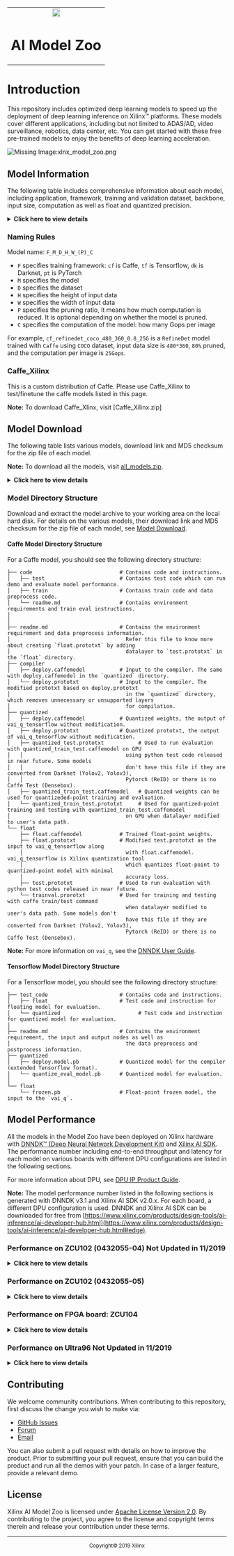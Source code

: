 <table width="100%">
  <tr width="100%">
    <td align="center"><img src="https://www.xilinx.com/content/dam/xilinx/imgs/press/media-kits/corporate/xilinx-logo.png" width="30%"/><h1>AI Model Zoo</h1>
    </td>
 </tr>
 </table>

# Introduction
This repository includes optimized deep learning models to speed up the deployment of deep learning inference on Xilinx&trade; platforms. These models cover different applications, including but not limited to ADAS/AD, video surveillance, robotics, data center, etc. You can get started with these free pre-trained models to enjoy the benefits of deep learning acceleration.

![Missing Image:xlnx_model_zoo.png](images/xlnx_model_zoo.png)

## Model Information
The following table includes comprehensive information about each model, including application, framework, training and validation dataset, backbone, input size, computation as well as float and quantized precision.

<details>
 <summary><b>Click here to view details</b></summary>

| No\. | Application              | Model                          | Name                                                | Framework  | Backbone       | Input Size | OPS per image | Training Set                            | Val Set                 | Float \(Top1, Top5\)/ mAP/mIoU | Quantized \(Top1, Top5\)/mAP/mIoU |
|------|--------------------------|--------------------------------|-----------------------------------------------------|------------|----------------|------------|---------------|-----------------------------------------|-------------------------|--------------------------------|-------------------------------|
| 1    | Image Classification     | resnet50                       | cf\_resnet50\_imagenet\_224\_224\_7\.7G             | caffe      | resnet50       | 224\*224   | 7\.7G         | ImageNet Train                          | ImageNet Validataion    | 0\.74828/0\.92135              | 0\.7338/0\.9130               |
| 2    | Image Classifiction      | resnet18                       | cf\_resnet18\_imagenet\_224\_224\_3\.65G            | caffe      | resnet18       | 224\*224   | 3\.65G        | ImageNet Train                          | ImageNet Validataion    | 68\.44%/88\.64%                | 66\.94%/88\.25%               |
| 3    | Image Classification     | Inception\_v1                  | cf\_inceptionv1\_imagenet\_224\_224\_3\.16G         | caffe      | inception\_v1  | 224\*224   | 3\.16G        | ImageNet Train                          | ImageNet Validataion    | 0\.689/0\.897                  | 0\.69882/0\.894122            |
| 4    | Image Classification     | Inception\_v2                  | cf\_inceptionv2\_imagenet\_224\_224\_4G             | caffe      | bn\-inception  | 224\*224   | 4G            | ImageNet Train                          | ImageNet Validataion    | 0\.7283/0\.9109                | 0\.7170/0\.9033               |
| 5    | Image Classification     | Inception\_v3                  | cf\_inceptionv3\_imagenet\_299\_299\_11\.4G         | caffe      | inception\_v3  | 299\*299   | 11\.4G        | ImageNet Train                          | ImageNet Validataion    | 0\.77058/0\.93326              | 0\.76264/0\.930322            |
| 6    | Image Classification     | Inception\_v4                  | cf\_inceptionv4\_imagenet\_299\_299\_24\.5G         | caffe      | inception\_v3  | 299\*299   | 24\.5G        | ImageNet Train                          | ImageNet Validataion    | 0\.7959/0\.9470                | 0\.7899/0\.9445               |
| 7    | Image Classification     | mobileNet\_v2                  | cf\_mobilenetv2\_imagenet\_224\_224\_0\.59G         | caffe      | MobileNet\_v2  | 224\*224   | 608M          | ImageNet Train                          | ImageNet Validataion    | 0\.6649/0\.872362              | 0\.635219/0\.850701           |
| 8    | Image Classifiction      | SqueezeNet                     | cf\_squeeze\_imagenet\_227\_227\_0\.76G             | caffe      | squeezenet     | 227\*227   | 0\.76G        | ImageNet Train                          | ImageNet Validataion    | 54\.64%/78\.20%                | 50\.69%/77\.01%               |
| 9    | ADAS Pedstrain Detection | ssd\_pedestrain\_pruned\_0\.97 | cf\_ssdpedestrian\_coco\_360\_640\_0\.97\_5\.9G     | caffe      | VGG\-bn\-16    | 360\*640   | 5\.9G         | coco2014\_train\_person and crowndhuman | coco2014\_val\_person   | 0\.5899                        | 0\.585                        |
| 10   | Object Detection         | refinedet\_pruned\_0\.8        | cf\_refinedet\_coco\_360\_480\_0\.8\_25G            | caffe      | VGG\-bn\-16    | 360\*480   | 25G           | coco2014\_train\_person                 | coco2014\_val\_person   | 67\.68%                        | 67\.47%                       |
| 11   | Object Detection         | refinedet\_pruned\_0\.92       | cf\_refinedet\_coco\_360\_480\_0\.92\_10\.10G       | caffe      | VGG\-bn\-16    | 360\*480   | 10\.10G       | coco2014\_train\_person                 | coco2014\_val\_person   | 64\.60%                        | 64\.50%                       |
| 12   | Object Detection         | refinedet\_pruned\_0\.96       | cf\_refinedet\_coco\_360\_480\_0\.96\_5\.08G        | caffe      | VGG\-bn\-16    | 360\*480   | 5\.08G        | coco2014\_train\_person                 | coco2014\_val\_person   | 60\.89%                        | 60\.65%                       |
| 13   | ADAS Vehicle Detection   | ssd\_adas\_pruned\_0\.95       | cf\_ssdadas\_bdd\_360\_480\_0\.95\_6\.3G            | caffe      | VGG\-16        | 360\*480   | 6\.3G         | bdd100k \+ private data                 | bdd100k \+ private data | 0\.426                          | 0\.424                        |
| 14   | Traffic Detection        | ssd\_traffic\_pruned\_0\.9     | cf\_ssdtraffic\_360\_480\_0\.9\_11\.6G              | caffe      | VGG\-16        | 360\*480   | 11\.6G        | private data                            | private data            | 0\.602                          | 0\.588                        |
| 15   | ADAS Lane Detection      | VPGnet\_pruned\_0\.99          | cf\_VPGnet\_caltechlane\_480\_640\_0\.99\_2\.5G     | caffe      | VGG            | 480\*640   | 2\.5G         | caltech\-lanes\-train\-dataset          | caltech lane            | 88\.639%\(F1\-score\)          | 87%\(F1\-score\)              |
| 16   | Object Detection         | ssd\_mobilnet\_v2              | cf\_ssdmobilenetv2\_bdd\_360\_480\_6\.57G           | caffe      | MobileNet\_v2  | 360\*480   | 6\.57G        | bdd100k train                           | bdd100k val             | 0\.3186                        | 0\.3019                       |
| 17   | ADAS Segmentation        | FPN                            | cf\_fpn\_cityscapes\_256\_512\_8\.9G                | caffe      | Google\_v1\_BN | 256\*512   | 8\.9G         | Cityscapes gtFineTrain\(2975\)          | Cityscapes Val\(500\)   | 0\.5669                        | 0\.5645                       |
| 18   | Pose Estimation          | SP\-net                        | cf\_SPnet\_aichallenger\_224\_128\_0\.54G           | caffe      | Google\_v1\_BN | 128\*224   | 548\.6M       | ai\_challenger                          | ai\_challenger          | 88\.2%\(PCKh0\.5\)              | 87\.86%\(PCKh0\.5\)           |
| 19   | Pose Estimation          | Openpose\_pruned\_0\.3         | cf\_openpose\_aichallenger\_368\_368\_0\.3\_189\.7G | caffe      | VGG            | 368\*368   | 49\.88G       | ai\_challenger                          | ai\_challenger          | 0\.45067\(OKs\)                | 0\.44287\(Oks\)               |
| 20   | Face Detection           | densebox\_320\_320             | cf\_densebox\_wider\_320\_320\_0\.49G               | caffe      | VGG\-16        | 320\*320   | 0\.49G        | wider\_face                             | FDDB                    | 0\.8818                        | 0\.8768                       |
| 21   | Face Detection           | densebox\_360\_640             | cf\_densebox\_wider\_360\_640\_1\.11G               | caffe      | VGG\-16        | 360\*640   | 1\.11G        | wider\_face                             | FDDB                    | 0\.8909                        | 0\.8909                       |
| 22   | Face Recognition         | face\_landmark                 | cf\_landmark\_celeba\_96\_72\_0\.14G                | caffe      | lenet          | 96\*72     | 0\.14G        | celebA                                  | processed helen         | 0\.03704\(MAE\)                | 0\.03692\(MAE\)               |
| 23   | Re\-identification       | reid                           | cf\_reid\_marketcuhk\_160\_80\_0\.95G               | caffe      | resnet18       | 160\*80    | 0\.95G        | Market1501\+CUHK03                      | Market1501              | 78\.00%                        | 77\.60%                       |
| 24   | Detection+Segmentation   | multi-task                     | cf\_multitask\_bdd\_288\_512\_14\.8G                | caffe      | ssd            | 288\*512   | 14\.8G        | BDD100K+Cityscapes                      | BDD100K+Cityscapes      |41\.0%(Det) 50\.0%(Seg)          | 40\.0%(Det) 47\.8%(Seg)       |
| 25   | Object Detection         | yolov3\_bdd                    | cf\_yolov3\_bdd\_288\_512\_53\.7G                   | darknet    | darknet\-53    | 288\*512   | 53\.7G        | bdd100k                                 | bdd100k                 | 50\.60%                        | 49\.14%                       |
| 26   | Object Detection         | yolov3\_adas\_prune\_0\.9      | dk\_yolov3\_cityscapes\_256\_512\_0\.9\_5\.46G      | darknet    | darknet\-53    | 256\*512   | 5\.46G        | cityscape train                         | cityscape val           | 55\.20%                        | 53\.00%                       |
| 27   | Object Detection         | yolov3\_voc                    | dk\_yolov3\_voc\_416\_416\_65\.42G                  | darknet    | darknet\-53    | 416\*416   | 65\.42G       | voc07\+12\_trainval                     | voc07\_test             | 82\.4%\(MaxIntegral\)          | 81\.5%\(MaxIntegral\)         |
| 28   | Object Detection         | yolov2\_voc                    | dk\_yolov2\_voc\_448\_448\_34G                      | darknet    | darknet\-19    | 448\*448   | 34G           | voc07\+12\_trainval                     | voc07\_test             | 78\.45%\(MaxIntegral\)          | 77\.39%\(MaxIntegral\)        |
| 29   | Object Detection         | yolov2\_voc\_pruned\_0\.66     | dk\_yolov2\_voc\_448\_448\_0\.66\_11\.56G           | darknet    | darknet\-19    | 448\*448   | 11\.56G       | voc07\+12\_trainval                     | voc07\_test             | 77%\(MaxIntegral\)              | 76%\(MaxIntegral\)            |
| 30   | Object Detection         | yolov2\_voc\_pruned\_0\.71     | dk\_yolov2\_voc\_448\_448\_0\.71\_9\.86G            | darknet    | darknet\-19    | 448\*448   | 9\.86G        | voc07\+12\_trainval                     | voc07\_test             | 76\.7%\(MaxIntegral\)          | 75\.3%\(MaxIntegral\)         |
| 31   | Object Detection         | yolov2\_voc\_pruned\_0\.77     | dk\_yolov2\_voc\_448\_448\_0\.77\_7\.82G            | darknet    | darknet\-19    | 448\*448   | 7\.82G        | voc07\+12\_trainval                     | voc07\_test             | 75\.76%\(MaxIntegral\)          | 74\.6%\(MaxIntegral\)         |
| 32   | Image Classifiction      | Inception\_resnet\_v2          | tf\_inceptionresnetv2\_imagenet\_299\_299\_26\.35G  | tensorflow | inception      | 299\*299   | 26\.35G       | ImageNet Train                          | ImageNet Validataion    | 80\.37%                        | 79\.91%                       |
| 33   | Image Classifiction      | Inception\_v1                  | tf\_inceptionv1\_imagenet\_224\_224\_3G             | tensorflow | inception      | 224\*224   | 3G            | ImageNet Train                          | ImageNet Validataion    | 69\.76%                        | 67\.94%                       |
| 34   | Image Classifiction      | Inception\_v3                  | tf\_inceptionv3\_imagenet\_299\_299\_11\.45G        | tensorflow | inception      | 299\*299   | 11\.45G       | ImageNet Train                          | ImageNet Validataion    | 69\.76%                        | 67\.94%                       |
| 35   | Image Classifiction      | Inception\_v4                  | tf\_inceptionv4\_imagenet\_299\_299\_24\.55G        | tensorflow | inception      | 299\*299   | 24\.55G       | ImageNet Train                          | ImageNet Validataion    | 69\.76%                        | 67\.94%                       |
| 36   | Image Classifiction      | Mobilenet\_v1                  | tf\_mobilenetv1\_0\.25\_imagenet\_128\_128\_27\.15M | tensorflow | mobilenet      | 299\*299   | 24\.55G       | ImageNet Train                          | ImageNet Validataion    | 41\.44%                        | 34\.64%                       |
| 37   | Image Classifiction      | Mobilenet\_v1                  | tf\_mobilenetv1\_0\.5\_imagenet\_160\_160\_150\.07M | tensorflow | mobilenet      | 299\*299   | 24\.55G       | ImageNet Train                          | ImageNet Validataion    | 59\.03%                        | 51\.95%                       |
| 38   | Image Classifiction      | Mobilenet\_v1                  | tf\_mobilenetv1\_1\.0\_imagenet\_224\_224\_1\.14G   | tensorflow | mobilenet      | 299\*299   | 24\.55G       | ImageNet Train                          | ImageNet Validataion    | 71\.02%                        | 66\.10%                       |
| 39   | Image Classifiction      | Mobilenet\_v2                  | tf\_mobilenetv2\_1\.0\_imagenet\_224\_224\_0\.59G   | tensorflow | mobilenet      | 299\*299   | 24\.55G       | ImageNet Train                          | ImageNet Validataion    | 70\.13%                        | 67\.67%                       |
| 40   | Image Classifiction      | Mobilenet\_v2                  | tf\_mobilenetv2\_1\.4\_imagenet\_224\_224\_1\.16G   | tensorflow | mobilenet      | 299\*299   | 24\.55G       | ImageNet Train                          | ImageNet Validataion    | 74\.11%                        | 71\.94%                       |
| 41   | Image Classifiction      | resnet\_v1\_50                 | tf\_resnetv1\_50\_imagenet\_224\_224\_6\.97G        | tensorflow | resnetv1       | 224\*224   | 6\.97G        | ImageNet Train                          | ImageNet Validataion    | 75\.20%                        | 74\.23%                       |
| 42   | Image Classifiction      | resnet\_v1\_101                | tf\_resnetv1\_101\_imagenet\_224\_224\_14\.4G       | tensorflow | resnetv1       | 224\*224   | 14\.4G        | ImageNet Train                          | ImageNet Validataion    | 76\.40%                        | 74\.17%                       |
| 43   | Image Classifiction      | resnet\_v1\_152                | tf\_resnetv1\_152\_imagenet\_224\_224\_21\.83G      | tensorflow | resnetv1       | 224\*224   | 21\.83G       | ImageNet Train                          | ImageNet Validataion    | 76\.81%                        | 74\.69%                       |
| 44   | Image Classifiction      | vgg\_16                        | tf\_vgg16\_imagenet\_224\_224\_30\.96G              | tensorflow | vgg            | 224\*224   | 30\.96G       | ImageNet Train                          | ImageNet Validataion    | 70\.89%                        | 70\.69%                       |
| 45   | Image Classifiction      | vgg\_19                        | tf\_vgg19\_imagenet\_224\_224\_39\.28G              | tensorflow | vgg            | 224\*224   | 39\.28G       | ImageNet Train                          | ImageNet Validataion    | 71\.00%                        | 70\.26%                       |
| 46   | Object Detection         | ssd\_mobilenet\_v1             | tf\_ssdmobilenetv1\_coco\_300\_300\_2\.47G          | tensorflow | mobilenet      | 300\*300   | 2\.47G        | coco2017                                | coco2014 minival        | 20\.80%                        | 19\.60%                       |
| 47   | Object Detection         | ssd\_mobilenet\_v2             | tf\_ssdmobilenetv2\_coco\_300\_300\_3\.75G          | tensorflow | mobilenet      | 300\*300   | 3\.75G        | coco2017                                | coco2014 minival        | 21\.50%                        | 20\.30%                       |
| 48   | Object Detection         | ssd\_resnet50\_v1\_fpn         | tf\_ssdresnet50v1\_fpn\_coco\_640\_640\_178\.4G     | tensorflow | resnet50       | 300\*300   | 178\.4G       | coco2017                                | coco2014 minival        | 30\.10%                        | 29\.00%                       |
| 49   | Object Detection         | yolov3\_voc                    | tf\_yolov3\_voc\_416\_416\_65\.63G                  | tensorflow | darknet\-53    | 416\*416   | 65\.63G       | voc07\+12\_trainval                     | voc07\_test             | 78\.46%                        | 77\.38%                       |
| 50   | Object Detection         | mlperf\_ssd\_resnet34          | tf\_mlperf_resnet34\_coco\_1200\_1200\_433G         | tensorflow | resnet34       | 1200\*1200 | 433G          | coco2017                                | coco2017                | 22\.50%                        | 20\.70%                       |

</details>

### Naming Rules
Model name: `F_M_D_H_W_(P)_C`
* `F` specifies training framework: `cf` is Caffe, `tf` is Tensorflow, `dk` is Darknet, `pt` is PyTorch
* `M` specifies the model
* `D` specifies the dataset
* `H` specifies the height of input data
* `W` specifies the width of input data
* `P` specifies the pruning ratio, it means how much computation is reduced. It is optional depending on whether the model is pruned.
* `C` specifies the computation of the model: how many Gops per image

For example, `cf_refinedet_coco_480_360_0.8_25G` is a `RefineDet` model trained with `Caffe` using `COCO` dataset, input data size is `480*360`, `80%` pruned, and the computation per image is `25Gops`.


### Caffe_Xilinx 
This is a custom distribution of Caffe. Please use Caffe_Xilinx to test/finetune the caffe models listed in this page.

**Note:** To download Caffe_Xlinx, visit [Caffe_Xilinx.zip]



## Model Download
The following table lists various models, download link and MD5 checksum for the zip file of each model.

**Note:** To download all the models, visit [all_models.zip](https://www.xilinx.com/bin/public/openDownload?filename=all_models.zip).

<details>
 <summary><b>Click here to view details</b></summary>

If you are a:
 - Linux user, use the [`get_model.sh`](reference-files/get_model.sh) script to download all the models.   
 - Windows user, use the download link listed in the following table to download a model.


| No\. | Model                                        | Size | Download link | Checksum |
| ---- | -------------------------------------------- | ---- | ------------- | -------- |
| 1    | cf_resnet50_imagenet_224_224_7.7G            |      |               |          |
| 2    | cf_inceptionv1_imagenet_224_224_3.16G        |      |               |          |
| 3    | cf_inceptionv2_imagenet_224_224_4G           |      |               |          |
| 4    | cf_inceptionv3_imagenet_299_299_11.4G        |      |               |          |
| 5    | cf_inceptionv4_imagenet_299_299_24.5G        |      |               |          |
| 6    | cf_mobilenetv2_imagenet_224_224_0.59G        |      |               |          |
| 7    | cf_squeeze_imagenet_227_227_0.76G            |      |               |          |
| 8    | cf_resnet18_imagenet_224_224_3.65G           |      |               |          |
| 9    | cf_ssdpedestrian_coco_360_640_0.97_5.9G      |      |               |          |
| 10   | cf_refinedet_coco_360_480_0.8_25G            |      |               |          |
| 11   | cf_refinedet_coco_360_480_0.92_10.10G        |      |               |          |
| 12   | cf_refinedet_coco_360_480_0.96_5.08G         |      |               |          |
| 13   | cf_ssdadas_bdd_360_480_0.95_6.3G             |      |               |          |
| 14   | cf_ssdtraffic_360_480_0.9_11.6G              |      |               |          |
| 15   | cf_VPGnet_caltechlane_480_640_0.99_2.5G      |      |               |          |
| 16   | cf_ssdmobilenetv2_bdd_360_480_6.57G          |      |               |          |
| 17   | cf_fpn_cityscapes_256_512_8.9G               |      |               |          |
| 18   | cf_SPnet_aichallenger_224_128_0.54G          |      |               |          |
| 19   | cf_openpose_aichallenger_368_368_0.3_189.7G  |      |               |          |
| 20   | cf_densebox_wider_320_320_0.49G              |      |               |          |
| 21   | cf_densebox_wider_360_640_1.11G              |      |               |          |
| 22   | cf_landmark_celeba_96_72_0.14G               |      |               |          |
| 23   | cf_reid_marketcuhk_160_80_0.95G              |      |               |          |
| 24   | cf_multitask_bdd_288_512_14.8G               |      |               |          |
| 25   | dk_yolov3_bdd_288_512_53.7G                  |      |               |          |
| 26   | dk_yolov3_cityscapes_256_512_0.9_5.46G       |      |               |          |
| 27   | dk_yolov3_voc_416_416_65.42G                 |      |               |          |
| 28   | dk_yolov2_voc_448_448_34G                    |      |               |          |
| 29   | dk_yolov2_voc_448_448_0.66_11.56G            |      |               |          |
| 30   | dk_yolov2_voc_448_448_0.71_9.86G             |      |               |          |
| 31   | dk_yolov2_voc_448_448_0.77_7.82G             |      |               |          |
| 32   | tf_inceptionresnetv2_imagenet_299_299_26.35G |      |               |          |
| 33   | tf_inceptionv1_imagenet_224_224_3G           |      |               |          |
| 34   | tf_inceptionv3_imagenet_299_299_11.45G       |      |               |          |
| 35   | tf_inceptionv4_imagenet_299_299_24.55G       |      |               |          |
| 36   | tf_mobilenetv1_0.25_imagenet_128_128_27.15M  |      |               |          |
| 37   | tf_mobilenetv1_0.5_imagenet_160_160_150.07M  |      |               |          |
| 38   | tf_mobilenetv1_1.0_imagenet_224_224_1.14G    |      |               |          |
| 39   | tf_mobilenetv2_1.0_imagenet_224_224_0.59G    |      |               |          |
| 40   | tf_mobilenetv2_1.4_imagenet_224_224_1.16G    |      |               |          |
| 41   | tf_resnetv1_50_imagenet_224_224_6.97G        |      |               |          |
| 42   | tf_resnetv1_101_imagenet_224_224_14.4G       |      |               |          |
| 43   | tf_resnetv1_152_imagenet_224_224_21.83G      |      |               |          |
| 44   | tf_vgg16_imagenet_224_224_30.96G             |      |               |          |
| 45   | tf_vgg19_imagenet_224_224_39.28G             |      |               |          |
| 46   | tf_ssdmobilenetv1_coco_300_300_2.47G         |      |               |          |
| 47   | tf_ssdmobilenetv2_coco_300_300_3.75G         |      |               |          |
| 48   | tf_ssdresnet50v1_fpn_coco_640_640_178.4G     |      |               |          |
| 49   | tf_yolov3_voc_416_416_65.63G                 |      |               |          |
| 50   | tf_mlperf_resnet34_coco_1200_1200_433G       |      |               |          |
| -    | all models                                   |      |               |          |


</details>

### Model Directory Structure
Download and extract the model archive to your working area on the local hard disk. For details on the various models, their download link and MD5 checksum for the zip file of each model, see [Model Download](#model-download).

#### Caffe Model Directory Structure
For a Caffe model, you should see the following directory structure:

    ├── code                            # Contains code and instructions.
    │   ├── test                        # Contains test code which can run demo and evaluate model performance.
    │   ├── train                       # Contains train code and data preprocess code.
    │   └── readme.md                   # Contains environment requirements and train eval instructions.
    │                                     
    │                                   
    ├── readme.md                       # Contains the environment requirement and data preprocess information.
    │                                     Refer this file to know more about creating `float.prototxt` by adding
    │                                     datalayer to `test.prototxt` in the `float` directory.
    ├── compiler                          
    │   ├── deploy.caffemodel           # Input to the compiler. The same with deploy.caffemodel in the `quantized` directory.
    │   └── deploy.prototxt             # Input to the compiler. The modified prototxt based on deploy.prototxt
    │                                     in the `quantized` directory, which removes unnecessary or unsupported layers
    │                                     for compilation.
    ├── quantized                             
    │   ├── deploy.caffemodel           # Quantized weights, the output of vai_q_tensorflow without modification.
    │   ├── deploy.prototxt             # Quantized prototxt, the output of vai_q_tensorflow without modification.
    │   ├── quantized_test.prototxt           # Used to run evaluation with quantized_train_test.caffemodel on GPU
    │   │                                 using python test code released in near future. Some models
    │   │                                 don't have this file if they are converted from Darknet (Yolov2, Yolov3),
    │   │                                 Pytorch (ReID) or there is no Caffe Test (Densebox).
    │   ├── quantized_train_test.caffemodel   # Quantized weights can be used for quantizeded-point training and evaluation.    
    │   └── quantized_train_test.prototxt     # Used for quantized-point training and testing with quantized_train_test.caffemodel
    │                                     on GPU when datalayer modified to user's data path.
    └── float                           
        ├── float.caffemodel            # Trained float-point weights.
        ├── float.prototxt              # Modified test.prototxt as the input to vai_q_tensorflow along
        │                                 with float.caffemodel. vai_q_tensorflow is Xilinx quantization tool
        │                                 which quantizes float-point to quantized-point model with minimal
        │                                 accuracy loss.
        ├── test.prototxt               # Used to run evaluation with python test codes released in near future.    
        └── trainval.prorotxt           # Used for training and testing with caffe train/test command
                                          when datalayer modified to user's data path. Some models don't
                                          have this file if they are converted from Darknet (Yolov2, Yolov3),
                                          Pytorch (ReID) or there is no Caffe Test (Densebox).          


**Note:** For more information on `vai_q`, see the [DNNDK User Guide](https://www.xilinx.com/support/documentation/sw_manuals/ai_inference/v1_6/ug1327-dnndk-user-guide.pdf).

#### Tensorflow Model Directory Structure
For a Tensorflow model, you should see the following directory structure:


    ├── test_code                       # Contains code and instructions.
    │   ├── float                       # Test code and instruction for floating model for evaluation.
    │   └── quantized                         # Test code and instruction for quantized model for evaluation.
    │
    ├── readme.md                       # Contains the environment requirement, the input and output nodes as well as
    │                                     the data preprocess and postprocess information.
    ├── quantized                          
    │   ├── deploy.model.pb             # Quantized model for the compiler (extended Tensorflow format).
    │   └── quantize_eval_model.pb      # Quantized model for evaluation.
    │
    └── float                             
        └── frozen.pb                   # Float-point frozen model, the input to the `vai_q`.



## Model Performance
All the models in the Model Zoo have been deployed on Xilinx hardware with [DNNDK™ (Deep Neural Network Development Kit)](https://www.xilinx.com/products/design-tools/ai-inference/ai-developer-hub.html#edge) and [Xilinx AI SDK](https://www.xilinx.com/products/design-tools/ai-inference/ai-developer-hub.html#edge). The performance number including end-to-end throughput and latency for each model on various boards with different DPU configurations are listed in the following sections.

For more information about DPU, see [DPU IP Product Guide](https://www.xilinx.com/support/documentation/ip_documentation/dpu/v3_0/pg338-dpu.pdf).


**Note:** The model performance number listed in the following sections is generated with DNNDK v3.1 and Xilinx AI SDK v2.0.x. For each board, a different DPU configuration is used. DNNDK and Xilinx AI SDK can be downloaded for free from [https://www.xilinx.com/products/design-tools/ai-inference/ai-developer-hub.html](https://www.xilinx.com/products/design-tools/ai-inference/ai-developer-hub.html#edge).

### Performance on ZCU102 (0432055-04)  Not Updated in 11/2019
<details>
 <summary><b>Click here to view details</b></summary>

The following table lists the performance number including end-to-end throughput and latency for each model on the `ZCU102 (0432055-04)` board with a  `3 * B4096  @ 287MHz   V1.4.0` DPU configuration:


| No\. | Model                          | Name                                                | E2E latency \(ms\) Thread num =1 | E2E throughput \-fps\(Single Thread\) | E2E throughput \-fps\(Multi Thread\) |
|------|--------------------------------|-----------------------------------------------------|---------------------------------|-----------------------------------------|----------------------------------------|
| 1    | resnet50                       | cf\_resnet50\_imagenet\_224\_224\_7\.7G             | 12\.85                          | 77\.8                                   | 179\.3                                 |
| 2    | Inception\_v1                  | cf\_inceptionv1\_imagenet\_224\_224\_3\.16G         | 5\.47                           | 182\.683                                | 485\.533                               |
| 3    | Inception\_v2                  | cf\_inceptionv2\_imagenet\_224\_224\_4G             | 6\.76                           | 147\.933                                | 373\.267                               |
| 4    | Inception\_v3                  | cf\_inceptionv3\_imagenet\_299\_299\_11\.4G         | 17                              | 58\.8333                                | 155\.4                                 |
| 5    | mobileNet\_v2                  | cf\_mobilenetv2\_imagenet\_224\_224\_0\.59G         | 4\.09                           | 244\.617                                | 638\.067                               |
| 6    | tf\_resnet50                   | tf\_resnet50\_imagenet\_224\_224\_6\.97G            | 11\.94                          | 83\.7833                                | 191\.417                               |
| 7    | tf\_inception\_v1              | tf\_inceptionv1\_imagenet\_224\_224\_3G             | 6\.72                           | 148\.867                                | 358\.283                               |
| 8    | tf\_mobilenet\_v2              | tf\_mobilenetv2\_imagenet\_224\_224\_1\.17G         | 5\.46                           | 183\.117                                | 458\.65                                |
| 9    | ssd\_adas\_pruned\_0\.95       | cf\_ssdadas\_bdd\_360\_480\_0\.95\_6\.3G            | 11\.33                          | 88\.2667                                | 320\.5                                 |
| 10   | ssd\_pedestrain\_pruned\_0\.97 | cf\_ssdpedestrian\_coco\_360\_640\_0\.97\_5\.9G     | 12\.96                          | 77\.1833                                | 314\.717                               |
| 11   | ssd\_traffic\_pruned\_0\.9     | cf\_ssdtraffic\_360\_480\_0\.9\_11\.6G              | 17\.49                          | 57\.1833                                | 218\.183                               |
| 12   | ssd\_mobilnet\_v2              | cf\_ssdmobilenetv2\_bdd\_360\_480\_6\.57G           | 24\.21                          | 41\.3                                   | 141\.233                               |
| 13   | tf\_ssd\_voc                   | tf\_ssd\_voc\_300\_300\_64\.81G                     | 69\.28                          | 14\.4333                                | 46\.7833                               |
| 14   | densebox\_320\_320             | cf\_densebox\_wider\_320\_320\_0\.49G               | 2\.43                           | 412\.183                                | 1416\.63                               |
| 15   | densebox\_360\_640             | cf\_densebox\_wider\_360\_640\_1\.11G               | 5\.01                           | 199\.717                                | 719\.75                                |
| 16   | yolov3\_adas\_prune\_0\.9      | dk\_yolov3\_cityscapes\_256\_512\_0\.9\_5\.46G      | 11\.09                          | 90\.1667                                | 259\.65                                |
| 17   | yolov3\_voc                    | dk\_yolov3\_voc\_416\_416\_65\.42G                  | 70\.51                          | 14\.1833                                | 44\.4                                  |
| 18   | tf\_yolov3\_voc                | tf\_yolov3\_voc\_416\_416\_65\.63G                  | 70\.75                          | 14\.1333                                | 44\.0167                               |
| 19   | refinedet\_pruned\_0\.8        | cf\_refinedet\_coco\_360\_480\_0\.8\_25G            | 29\.91                          | 33\.4333                                | 109\.067                               |
| 20   | refinedet\_pruned\_0\.92       | cf\_refinedet\_coco\_360\_480\_0\.92\_10\.10G       | 15\.39                          | 64\.9667                                | 216\.317                               |
| 21   | refinedet\_pruned\_0\.96       | cf\_refinedet\_coco\_360\_480\_0\.96\_5\.08G        | 11\.04                          | 90\.5833                                | 312                                    |
| 22   | FPN                            | cf\_fpn\_cityscapes\_256\_512\_8\.9G                | 16\.58                          | 60\.3                                   | 203\.867                               |
| 23   | VPGnet\_pruned\_0\.99          | cf\_VPGnet\_caltechlane\_480\_640\_0\.99\_2\.5G     | 9\.44                           | 105\.9                                  | 424\.667                               |
| 24   | SP\-net                        | cf\_SPnet\_aichallenger\_224\_128\_0\.54G           | 1\.73                           | 579\.067                                | 1620\.67                               |
| 25   | Openpose\_pruned\_0\.3         | cf\_openpose\_aichallenger\_368\_368\_0\.3\_189\.7G | 279\.07                         | 3\.58333                                | 38\.5                                  |
| 26   | yolov2\_voc                    | dk\_yolov2\_voc\_448\_448\_34G                      | 39\.76                          | 25\.15                                  | 86\.35                                 |
| 27   | yolov2\_voc\_pruned\_0\.66     | dk\_yolov2\_voc\_448\_448\_0\.66\_11\.56G           | 18\.42                          | 54\.2833                                | 211\.217                               |
| 28   | yolov2\_voc\_pruned\_0\.71     | dk\_yolov2\_voc\_448\_448\_0\.71\_9\.86G            | 16\.42                          | 60\.9167                                | 242\.433                               |
| 29   | yolov2\_voc\_pruned\_0\.77     | dk\_yolov2\_voc\_448\_448\_0\.77\_7\.82G            | 14\.46                          | 69\.1667                                | 286\.733                               |
| 30   | Inception\-v4                  | cf\_inceptionv4\_imagenet\_299\_299\_24\.5G         | 34\.25                          | 29\.2                                   | 84\.25                                 |
| 31   | SqueezeNet                     | cf\_squeeze\_imagenet\_227\_227\_0\.76G             | 3\.6                            | 277\.65                                 | 1080\.77                               |
| 32   | face\_landmark                 | cf\_landmark\_celeba\_96\_72\_0\.14G                | 1\.13                           | 885\.033                                | 1623\.3                                |
| 33   | reid                           | cf\_reid\_marketcuhk\_160\_80\_0\.95G               | 2\.67                           | 375                                     | 773\.533                               |
| 34   | yolov3\_bdd                    | cf\_yolov3\_bdd\_288\_512\_53\.7G                   | 73\.89                          | 13\.5333                                | 42\.8833                               |
| 35   | tf\_mobilenet\_v1              | tf\_mobilenetv1\_imagenet\_224\_224\_1\.14G         | 3\.2                            | 312\.067                                | 875\.967                               |
| 36   | resnet18                       | cf\_resnet18\_imagenet\_224\_224\_3\.65G            | 5\.1                            | 195\.95                                 | 524\.433                               |
| 37   | resnet18\_wide                 | tf\_resnet18\_imagenet\_224\_224\_28G               | 33\.28                          | 30\.05                                  | 83\.4167                               |
</details>


### Performance on ZCU102 (0432055-05)   
<details>
 <summary><b>Click here to view details</b></summary>

The following table lists the performance number including end-to-end throughput and latency for each model on the `ZCU102 (0432055-05)` board with a `3 * B4096  @ 287MHz   V1.4.0` DPU configuration:


| No\. | Model                      | Name                                         | E2E latency \(ms\) Thread num =1 | E2E throughput \-fps\(Single Thread\) | E2E throughput \-fps\(Multi Thread\) |
| ---- | :------------------------- | :------------------------------------------- | -------------------------------- | ------------------------------------- | ------------------------------------ |
| 1    | resnet50                   | cf_resnet50_imagenet_224_224_7.7G            | 14.06                            | 71.1                                  | 150.2                                |
| 2    | resnet18                   | cf_resnet18_imagenet_224_224_3.65G           | 5.84                             | 171.1                                | 437.6                                |
| 3    | Inception_v1               | cf_inceptionv1_imagenet_224_224_3.16G        | 6.17                             | 162.2                                | 422.4                                |
| 4    | Inception_v2               | cf_inceptionv2_imagenet_224_224_4G           | 7.52                             | 133                                  | 321.4                                |
| 5    | Inception_v3               | cf_inceptionv3_imagenet_299_299_11.4G        | 18.25                            | 54.8                                  | 131.2                                |
| 6    | Inception_v4               | cf_inceptionv4_imagenet_299_299_24.5G        | 36.10                            | 27.7                                  | 67.4                                 |
| 7    | Mobilenet_v2               | cf_mobilenetv2_imagenet_224_224_0.59G        | 4.76                             | 210.1                                | 557.4                                |
| 8    | SqueezeNet                 | cf_squeeze_imagenet_227_227_0.76G            | 3.78                             | 264.5                                | 1121.6                               |
| 9    | ssd_pedestrain_pruned_0_97 | cf_ssdpedestrian_coco_360_640_0.97_5.9G      | 13.16                            | 76                                    | 281.5                                |
| 10   | refinedet_pruned_0_8       | cf_refinedet_coco_360_480_0.8_25G            | 31.65                            | 31.6                                  | 95.3                                 |
| 11   | refinedet_pruned_0_92      | cf_refinedet_coco_360_480_0.92_10.10G        | 16.78                            | 59.6                                  | 189.8                                |
| 12   | refinedet_pruned_0_96      | cf_refinedet_coco_360_480_0.96_5.08G         | 12.15                            | 82.3                                  | 277.6                                |
| 13   | ssd_adas_pruned_0_95       | cf_ssdadas_bdd_360_480_0.95_6.3G             | 12.11                            | 82.6                                  | 286.1                                |
| 14   | ssd_traffic_pruned_0_9     | cf_ssdtraffic_360_480_0.9_11.6G              | 18.05                            | 55.4                                  | 191.5                                |
| 15   | VPGnet_pruned_0_99         | cf_VPGnet_caltechlane_480_640_0.99_2.5G      | 9.82                             | 101.8                                | 426.4                                |
| 16   | ssd_mobilenet_v2           | cf_ssdmobilenetv2_bdd_360_480_6.57G          | 25.84                            | 38.7                                  | 117.8                                |
| 17   | FPN                        | cf_fpn_cityscapes_256_512_8.9G               | 17.06                            | 58.6                                  | 186.7                                |
| 18   | SP_net                     | cf_SPnet_aichallenger_224_128_0.54G          | 1.95                             | 511.6                                | 1334.6                               |
| 19   | Openpose_pruned_0_3        | cf_openpose_aichallenger_368_368_0.3_189.7G  | 285.71                           | 3.5                                  | 14                                   |
| 20   | densebox_320_320           | cf_densebox_wider_320_320_0.49G              | 2.61                             | 383                                  | 1363.7                               |
| 21   | densebox_640_360           | cf_densebox_wider_360_640_1.11G              | 5.24                             | 190.7                                | 652.3                                |
| 22   | face_landmark              | cf_landmark_celeba_96_72_0.14G               | 1.28                             | 779.6                                | 1348                                 |
| 23   | reid                       | cf_reid_marketcuhk_160_80_0.95G              | 2.91                             | 343.3                                | 659.4                                |
| 24   | multi_task                 | cf_multitask_bdd_288_512_14.8G               | 28.17                            | 35.5                                  | 133.2                                |
| 25   | yolov3_bdd                 | dk_yolov3_bdd_288_512_53.7G                  | 77.52                            | 12.9                                  | 34.5                                 |
| 26   | yolov3_adas_pruned_0_9     | dk_yolov3_cityscapes_256_512_0.9_5.46G       | 12.20                            | 82                                    | 239.7                                |
| 27   | yolov3_voc                 | dk_yolov3_voc_416_416_65.42G                 | 74.07                            | 13.5                                  | 35.7                                 |
| 28   | yolov2_voc                 | dk_yolov2_voc_448_448_34G                    | 40.49                            | 24.7                                  | 71.3                                 |
| 29   | yolov2_voc_pruned_0_66     | dk_yolov2_voc_448_448_0.66_11.56G            | 18.83                            | 53.1                                  | 185.9                                |
| 30   | yolov2_voc_pruned_0_71     | dk_yolov2_voc_448_448_0.71_9.86G             | 16.75                            | 59.7                                  | 217.7                                |
| 31   | yolov2_voc_pruned_0_77     | dk_yolov2_voc_448_448_0.77_7.82G             | 14.75                            | 67.8                                  | 263.1                                |
| 32   | Inception_resnet_v2        | tf_inceptionresnetv2_imagenet_299_299_26.35G | 43.67                            | 22.9                                  | 49.1                                 |
| 33   | Inception_v1               | tf_inceptionv1_imagenet_224_224_3G           | 5.98                             | 167.2                                | 434.8                                |
| 34   | Inception_v3               | tf_inceptionv3_imagenet_299_299_11.45G       | 18.28                            | 54.7                                  | 129.7                                |
| 35   | Inception_v4               | tf_inceptionv4_imagenet_299_299_24.55G       | 36.10                            | 27.7                                  | 67.5                                 |
| 36   | Mobilenet_v1               | tf_mobilenetv1_0.25_imagenet_128_128_27.15M  | 1.20                             | 836.1                                | 2270.7                               |
| 37   | Mobilenet_v1               | tf_mobilenetv1_0.5_imagenet_160_160_150.07M  | 1.76                             | 566.7                                | 1816.9                               |
| 38   | Mobilenet_v1               | tf_mobilenetv1_1.0_imagenet_224_224_1.14G    | 3.90                             | 256.1                                | 763.7                                |
| 39   | Mobilenet_v2               | tf_mobilenetv2_1.0_imagenet_224_224_0.59G    | 4.68                             | 213.6                                | 575.2                                |
| 40   | Mobilenet_v2               | tf_mobilenetv2_1.4_imagenet_224_224_1.16G    | 6.30                             | 158.7                                | 395.4                                |
| 41   | resnet_v1_50               | tf_resnetv1_50_imagenet_224_224_6.97G        | 13.09                            | 76.4                                  | 159.4                                |
| 42   | resnet_v1_101              | tf_resnetv1_101_imagenet_224_224_14.4G       | 23.53                            | 42.5                                  | 90.7                                 |
| 43   | resnet_v1_152              | tf_resnetv1_152_imagenet_224_224_21.83G      | 34.13                            | 29.3                                  | 63.3                                 |
| 44   | vgg_16                     | tf_vgg16_imagenet_224_224_30.96G             | 52.63                            | 19                                    | 41.8                                 |
| 45   | vgg_19                     | tf_vgg19_imagenet_224_224_39.28G             | 60.61                            | 16.5                                  | 37.8                                 |
| 46   | ssd_mobilenet_v1           | tf_ssdmobilenetv1_coco_300_300_2.47G         | 11.53                            | 86.7                                  | 313.5                                |
| 47   | ssd_mobilenet_v2           | tf_ssdmobilenetv2_coco_300_300_3.75G         | 16.18                            | 61.8                                  | 196.6                                |
| 48   | ssd_resnet_50_v1_fpn        | tf_ssdresnet50v1_fpn_coco_640_640_178.4G     | 769.23                           | 1.3                                  | 5.9                                  |
| 49   | yolov3_voc                 | tf_yolov3_voc_416_416_65.63G                 | 74.63                            | 13.4                                  | 35.4                                 |
| 50   | mlperf_ssd_resnet34        | tf_mlperf_resnet34_coco_1200_1200_433G       | 526.32                           | 1.9                                  | 7                                    |

</details>


### Performance on FPGA board: ZCU104  
<details>
 <summary><b>Click here to view details</b></summary>

The following table lists the performance number including end-to-end throughput and latency for each model on the `ZCU104` board with a `2 * B4096  @ 305MHz   V1.4.0` DPU configuration:


| No\. | Model                      | Name                                         | E2E latency \(ms\) Thread num =1 | E2E throughput \-fps\(Single Thread\) | E2E throughput \-fps\(Multi Thread\) |
| ---- | :------------------------- | :------------------------------------------- | -------------------------------- | ------------------------------------- | ------------------------------------ |
| 1    | resnet50                   | cf_resnet50_imagenet_224_224_7.7G            | 12.64                            | 79.1                                   | 142.7                                |
| 2    | resnet18                   | cf_resnet18_imagenet_224_224_3.65G           | 5.18                             | 193                                   | 382.1                                |
| 3    | Inception_v1               | cf_inceptionv1_imagenet_224_224_3.16G        | 5.41                             | 184.7                                 | 371.4                                |
| 4    | Inception_v2               | cf_inceptionv2_imagenet_224_224_4G           | 6.68                             | 149.7                                 | 285                                  |
| 5    | Inception_v3               | cf_inceptionv3_imagenet_299_299_11.4G        | 16.81                            | 59.5                                   | 113.6                                |
| 6    | Inception_v4               | cf_inceptionv4_imagenet_299_299_24.5G        | 33.44                            | 29.9                                   | 57.6                                 |
| 7    | Mobilenet_v2               | cf_mobilenetv2_imagenet_224_224_0.59G        | 4.10                             | 244.2                                 | 510.5                                |
| 8    | SqueezeNet                 | cf_squeeze_imagenet_227_227_0.76G            | 3.70                             | 270.6                                 | 1060.4                               |
| 9    | ssd_pedestrain_pruned_0_97 | cf_ssdpedestrian_coco_360_640_0.97_5.9G      | 12.80                            | 78.1                                   | 192.8                                |
| 10   | refinedet_pruned_0_8       | cf_refinedet_coco_360_480_0.8_25G            | 30.86                            | 32.4                                   | 75                                   |
| 11   | refinedet_pruned_0_92      | cf_refinedet_coco_360_480_0.92_10.10G        | 16.42                            | 60.9                                   | 137.8                                |
| 12   | refinedet_pruned_0_96      | cf_refinedet_coco_360_480_0.96_5.08G         | 12.03                            | 83.1                                   | 193.2                                |
| 13   | ssd_adas_pruned_0_95       | cf_ssdadas_bdd_360_480_0.95_6.3G             | 11.83                            | 84.5                                   | 197.5                                |
| 14   | ssd_traffic_pruned_0_9     | cf_ssdtraffic_360_480_0.9_11.6G              | 17.48                            | 57.2                                   | 133.1                                |
| 15   | VPGnet_pruned_0_99         | cf_VPGnet_caltechlane_480_640_0.99_2.5G      | 9.53                             | 104.9                                 | 351.3                                |
| 16   | ssd_mobilenet_v2           | cf_ssdmobilenetv2_bdd_360_480_6.57G          | 39.53                            | 25.3                                   | 108.4                                |
| 17   | FPN                        | cf_fpn_cityscapes_256_512_8.9G               | 16.39                            | 61                                     | 162.7                                |
| 18   | SP_net                     | cf_SPnet_aichallenger_224_128_0.54G          | 1.87                             | 534.9                                 | 1147.4                               |
| 19   | Openpose_pruned_0_3        | cf_openpose_aichallenger_368_368_0.3_189.7G  | 270.27                           | 3.7                                   | 11.1                                 |
| 20   | densebox_320_320           | cf_densebox_wider_320_320_0.49G              | 2.57                             | 389.5                                 | 1342.9                               |
| 21   | densebox_640_360           | cf_densebox_wider_360_640_1.11G              | 5.08                             | 196.7                                 | 661.5                                |
| 22   | face_landmark              | cf_landmark_celeba_96_72_0.14G               | 1.19                             | 837.2                                 | 1171.7                               |
| 23   | reid                       | cf_reid_marketcuhk_160_80_0.95G              | 2.74                             | 365.3                                 | 619.2                                |
| 24   | multi_task                 | cf_multitask_bdd_288_512_14.8G               | 27.78                            | 36                                     | 107.3                                |
| 25   | yolov3_bdd                 | dk_yolov3_bdd_288_512_53.7G                  | 74.07                            | 13.5                                   | 28.7                                 |
| 26   | yolov3_adas_pruned_0_9     | dk_yolov3_cityscapes_256_512_0.9_5.46G       | 12.02                            | 83.2                                   | 208.8                                |
| 27   | yolov3_voc                 | dk_yolov3_voc_416_416_65.42G                 | 70.42                            | 14.2                                   | 29.6                                 |
| 28   | yolov2_voc                 | dk_yolov2_voc_448_448_34G                    | 38.31                            | 26.1                                   | 58.5                                 |
| 29   | yolov2_voc_pruned_0_66     | dk_yolov2_voc_448_448_0.66_11.56G            | 18.05                            | 55.4                                   | 144.2                                |
| 30   | yolov2_voc_pruned_0_71     | dk_yolov2_voc_448_448_0.71_9.86G             | 16.05                            | 62.3                                   | 169.3                                |
| 31   | yolov2_voc_pruned_0_77     | dk_yolov2_voc_448_448_0.77_7.82G             | 14.20                            | 70.4                                   | 208.7                                |
| 32   | Inception_resnet_v2        | tf_inceptionresnetv2_imagenet_299_299_26.35G | 39.84                            | 25.1                                   | 45.4                                 |
| 33   | Inception_v1               | tf_inceptionv1_imagenet_224_224_3G           | 5.19                             | 192.5                                 | 383.8                                |
| 34   | Inception_v3               | tf_inceptionv3_imagenet_299_299_11.45G       | 16.86                            | 59.3                                   | 112.7                                |
| 35   | Inception_v4               | tf_inceptionv4_imagenet_299_299_24.55G       | 33.44                            | 29.9                                   | 57.7                                 |
| 36   | Mobilenet_v1               | tf_mobilenetv1_0.25_imagenet_128_128_27.15M  | 0.81                             | 1233                                   | 3863.9                               |
| 37   | Mobilenet_v1               | tf_mobilenetv1_0.5_imagenet_160_160_150.07M  | 1.35                             | 739.9                                 | 1929.3                               |
| 38   | Mobilenet_v1               | tf_mobilenetv1_1.0_imagenet_224_224_1.14G    | 3.29                             | 304.4                                 | 672.3                                |
| 39   | Mobilenet_v2               | tf_mobilenetv2_1.0_imagenet_224_224_0.59G    | 4.08                             | 245.3                                 | 519.3                                |
| 40   | Mobilenet_v2               | tf_mobilenetv2_1.4_imagenet_224_224_1.16G    | 5.53                             | 180.8                                 | 369.1                                |
| 41   | resnet_v1_50               | tf_resnetv1_50_imagenet_224_224_6.97G        | 11.78                            | 84.9                                   | 152.2                                |
| 42   | resnet_v1_101              | tf_resnetv1_101_imagenet_224_224_14.4G       | 21.37                            | 46.8                                   | 85.6                                 |
| 43   | resnet_v1_152              | tf_resnetv1_152_imagenet_224_224_21.83G      | 31.06                            | 32.2                                   | 59.2                                 |
| 44   | vgg_16                     | tf_vgg16_imagenet_224_224_30.96G             | 48.08                            | 20.8                                   | 37.1                                 |
| 45   | vgg_19                     | tf_vgg19_imagenet_224_224_39.28G             | 55.25                            | 18.1                                   | 33                                   |
| 46   | ssd_mobilenet_v1           | tf_ssdmobilenetv1_coco_300_300_2.47G         | 10.94                            | 91.4                                   | 300.3                                |
| 47   | ssd_mobilenet_v2           | tf_ssdmobilenetv2_coco_300_300_3.75G         | 15.31                            | 65.3                                   | 177.6                                |
| 48   | ssd_resnet50_v1_fpn        | tf_ssdresnet50v1_fpn_coco_640_640_178.4G     | 714.29                           | 1.4                                   | 6.1                                  |
| 49   | yolov3_voc                 | tf_yolov3_voc_416_416_65.63G                 | 70.92                            | 14.1                                   | 29.3                                 |
| 50   | mlperf_ssd_resnet34        | tf_mlperf_resnet34_coco_1200_1200_433G       | 526.32                           | 1.9                                   | 5.6                                  |

</details>


### Performance on Ultra96  Not Updated in 11/2019
<details>
 <summary><b>Click here to view details</b></summary>

The following table lists the performance number including end-to-end throughput and latency for each model on the `Ultra96` board with a `1 * B1600  @ 287MHz   V1.4.0` DPU configuration:

**Note:** The original power supply of Ultra96 is not designed for high performance AI workload. The board may occasionally hang to run few models, When multi-thread is used. For such situations, `NA` is specified in the following table.


| No\. | Model                          | Name                                                | E2E latency \(ms\) Thread num =1 | E2E throughput \-fps\(Single Thread\) | E2E throughput \-fps\(Multi Thread\) |
|------|--------------------------------|-----------------------------------------------------|---------------------------------|-----------------------------------------|----------------------------------------|
| 1    | resnet50                       | cf\_resnet50\_imagenet\_224\_224\_7\.7G             | 30\.8                           | 32\.4667                                | 33\.4667                               |
| 2    | Inception\_v1                  | cf\_inceptionv1\_imagenet\_224\_224\_3\.16G         | 13\.98                          | 71\.55                                  | 75\.0667                               |
| 3    | Inception\_v2                  | cf\_inceptionv2\_imagenet\_224\_224\_4G             | 17\.16                          | 58\.2667                                | 61\.2833                               |
| 4    | Inception\_v3                  | cf\_inceptionv3\_imagenet\_299\_299\_11\.4G         | 44\.05                          | 22\.7                                   | 23\.4333                               |
| 5    | mobileNet\_v2                  | cf\_mobilenetv2\_imagenet\_224\_224\_0\.59G         | 7\.34                           | 136\.183                                | NA                                     |
| 6    | tf\_resnet50                   | tf\_resnet50\_imagenet\_224\_224\_6\.97G            | 28\.02                          | 35\.6833                                | 36\.6                                  |
| 7    | tf\_inception\_v1              | tf\_inceptionv1\_imagenet\_224\_224\_3G             | 16\.96                          | 58\.9667                                | 61\.2833                               |
| 8    | tf\_mobilenet\_v2              | tf\_mobilenetv2\_imagenet\_224\_224\_1\.17G         | 10\.17                          | 98\.3                                   | 104\.25                                |
| 9    | ssd\_adas\_pruned\_0\.95       | cf\_ssdadas\_bdd\_360\_480\_0\.95\_6\.3G            | 24\.3                           | 41\.15                                  | 46\.2                                  |
| 10   | ssd\_pedestrain\_pruned\_0\.97 | cf\_ssdpedestrian\_coco\_360\_640\_0\.97\_5\.9G     | 23\.29                          | 42\.9333                                | 50\.8                                  |
| 11   | ssd\_traffic\_pruned\_0\.9     | cf\_ssdtraffic\_360\_480\_0\.9\_11\.6G              | 35\.5                           | 28\.1667                                | 31\.8                                  |
| 12   | ssd\_mobilnet\_v2              | cf\_ssdmobilenetv2\_bdd\_360\_480\_6\.57G           | 60\.79                          | 16\.45                                  | 27\.8167                               |
| 13   | tf\_ssd\_voc                   | tf\_ssd\_voc\_300\_300\_64\.81G                     | 186\.92                         | 5\.35                                   | 5\.81667                               |
| 14   | densebox\_320\_320             | cf\_densebox\_wider\_320\_320\_0\.49G               | 4\.17                           | 239\.883                                | 334\.167                               |
| 15   | densebox\_360\_640             | cf\_densebox\_wider\_360\_640\_1\.11G               | 8\.55                           | 117                                     | 167\.2                                 |
| 16   | yolov3\_adas\_prune\_0\.9      | dk\_yolov3\_cityscapes\_256\_512\_0\.9\_5\.46G      | 22\.79                          | 43\.8833                                | 49\.6833                               |
| 17   | yolov3\_voc                    | dk\_yolov3\_voc\_416\_416\_65\.42G                  | 185\.19                         | 5\.4                                    | 5\.53                                  |
| 18   | tf\_yolov3\_voc                | tf\_yolov3\_voc\_416\_416\_65\.63G                  | 199\.34                         | 5\.01667                                | 5\.1                                   |
| 19   | refinedet\_pruned\_0\.8        | cf\_refinedet\_coco\_360\_480\_0\.8\_25G            | 66\.37                          | 15\.0667                                | NA                                     |
| 20   | refinedet\_pruned\_0\.92       | cf\_refinedet\_coco\_360\_480\_0\.92\_10\.10G       | 32\.17                          | 31\.0883                                | 33\.6667                               |
| 21   | refinedet\_pruned\_0\.96       | cf\_refinedet\_coco\_360\_480\_0\.96\_5\.08G        | 20\.29                          | 49\.2833                                | 55\.25                                 |
| 22   | FPN                            | cf\_fpn\_cityscapes\_256\_512\_8\.9G                | 36\.34                          | 27\.5167                                | NA                                     |
| 23   | VPGnet\_pruned\_0\.99          | cf\_VPGnet\_caltechlane\_480\_640\_0\.99\_2\.5G     | 13\.9                           | 71\.9333                                | NA                                     |
| 24   | SP\-net                        | cf\_SPnet\_aichallenger\_224\_128\_0\.54G           | 3\.82                           | 261\.55                                 | 277\.4                                 |
| 25   | Openpose\_pruned\_0\.3         | cf\_openpose\_aichallenger\_368\_368\_0\.3\_189\.7G | 560\.75                         | 1\.78333                                | NA                                     |
| 26   | yolov2\_voc                    | dk\_yolov2\_voc\_448\_448\_34G                      | 118\.11                         | 8\.46667                                | 8\.9                                   |
| 27   | yolov2\_voc\_pruned\_0\.66     | dk\_yolov2\_voc\_448\_448\_0\.66\_11\.56G           | 37\.5                           | 26\.6667                                | 30\.65                                 |
| 28   | yolov2\_voc\_pruned\_0\.71     | dk\_yolov2\_voc\_448\_448\_0\.71\_9\.86G            | 30\.99                          | 32\.2667                                | 38\.35                                 |
| 29   | yolov2\_voc\_pruned\_0\.77     | dk\_yolov2\_voc\_448\_448\_0\.77\_7\.82G            | 26\.29                          | 38\.03333                               | 46\.8333                               |
| 30   | Inception\-v4                  | cf\_inceptionv4\_imagenet\_299\_299\_24\.5G         | 88\.76                          | 11\.2667                                | 11\.5333                               |
| 31   | SqueezeNet                     | cf\_squeeze\_imagenet\_227\_227\_0\.76G             | 5\.96                           | 167\.867                                | 283\.583                               |
| 32   | face\_landmark                 | cf\_landmark\_celeba\_96\_72\_0\.14G                | 2\.95                           | 339\.183                                | 347\.633                               |
| 33   | reid                           | cf\_reid\_marketcuhk\_160\_80\_0\.95G               | 6\.28                           | 159\.15                                 | 166\.633                               |
| 34   | yolov3\_bdd                    | cf\_yolov3\_bdd\_288\_512\_53\.7G                   | 193\.55                         | 5\.16667                                | 5\.31667                               |
| 35   | tf\_mobilenet\_v1              | tf\_mobilenetv1\_imagenet\_224\_224\_1\.14G         | 5\.97                           | 167\.567                                | 186\.55                                |
| 36   | resnet18                       | cf\_resnet18\_imagenet\_224\_224\_3\.65G            | 13\.47                          | 74\.2167                                | 77\.8167                               |
| 37   | resnet18\_wide                 | tf\_resnet18\_imagenet\_224\_224\_28G               | 97\.72                          | 10\.2333                                | 10\.3833                               |
</details>

## Contributing
We welcome community contributions. When contributing to this repository, first discuss the change you wish to make via:

* [GitHub Issues](https://github.com/Xilinx/TechDocs/issues)
* [Forum](https://forums.xilinx.com/t5/Deephi-DNNDK/bd-p/Deephi)
* <a href="mailto:xilinx_ai_model_zoo@xilinx.com">Email</a>

You can also submit a pull request with details on how to improve the product. Prior to submitting your pull request, ensure that you can build the product and run all the demos with your patch. In case of a larger feature, provide a relevant demo.

## License

Xilinx AI Model Zoo is licensed under [Apache License Version 2.0](reference-files/LICENSE). By contributing to the project, you agree to the license and copyright terms therein and release your contribution under these terms.

<hr/>
<p align="center"><sup>Copyright&copy; 2019 Xilinx</sup></p>
